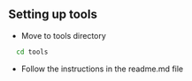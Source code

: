 ## Setting up tools

- Move to tools directory
```sh
  cd tools 
```
- Follow the instructions in the readme.md file
